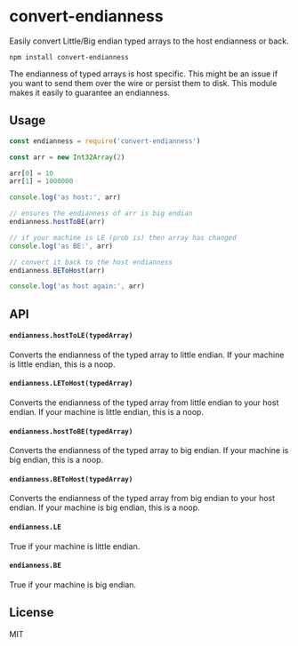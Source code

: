 # convert-endianness

Easily convert Little/Big endian typed arrays to the host endianness or back.

```
npm install convert-endianness
```

The endianness of typed arrays is host specific. This might be an issue
if you want to send them over the wire or persist them to disk. This
module makes it easily to guarantee an endianness.

## Usage

``` js
const endianness = require('convert-endianness')

const arr = new Int32Array(2)

arr[0] = 10
arr[1] = 1000000

console.log('as host:', arr)

// ensures the endianness of arr is big endian
endianness.hostToBE(arr)

// if your machine is LE (prob is) then array has changed
console.log('as BE:', arr)

// convert it back to the host endianness
endianness.BEToHost(arr)

console.log('as host again:', arr)
```

## API

#### `endianness.hostToLE(typedArray)`

Converts the endianness of the typed array to little endian.
If your machine is little endian, this is a noop.

#### `endianness.LEToHost(typedArray)`

Converts the endianness of the typed array from little endian to your host endian.
If your machine is little endian, this is a noop.

#### `endianness.hostToBE(typedArray)`

Converts the endianness of the typed array to big endian.
If your machine is big endian, this is a noop.

#### `endianness.BEToHost(typedArray)`

Converts the endianness of the typed array from big endian to your host endian.
If your machine is big endian, this is a noop.

#### `endianness.LE`

True if your machine is little endian.

#### `endianness.BE`

True if your machine is big endian.

## License

MIT
